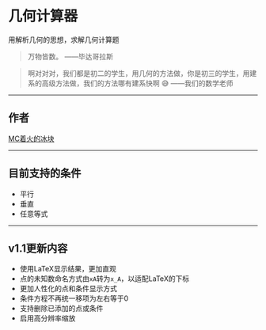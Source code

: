 # 几何计算器
用解析几何的思想，求解几何计算题
> 万物皆数。 ——毕达哥拉斯

> 啊对对对，我们都是初二的学生，用几何的方法做，你是初三的学生，用建系的高级方法做，我们的方法哪有建系快啊 :sweat_smile:
> ——我们的数学老师
---
## 作者
[MC着火的冰块](https://space.bilibili.com/551409211)

---
## 目前支持的条件
- 平行
- 垂直
- 任意等式
---
## v1.1更新内容
- 使用LaTeX显示结果，更加直观
- 点的未知数命名方式由`xA`转为`x_A`，以适配LaTeX的下标
- 更加人性化的点和条件显示方式
- 条件方程不再统一移项为左右等于0
- 支持删除已添加的点或条件
- 启用高分辨率缩放